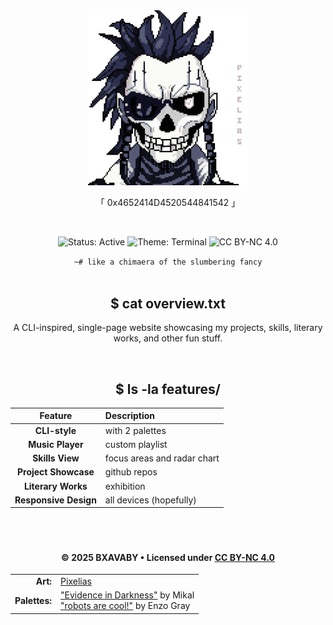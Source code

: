 <div align="center">
    <img src="assets/images/bxavx2r-ed.png" alt="FKEL" width="256" />
    <br>
    <p>「 0x4652414D4520544841542 」</p>
    <br>
    <p>
        <img src="https://img.shields.io/badge/Status-Active-76428a?style=flat-square" alt="Status: Active">
        <img src="https://img.shields.io/badge/Theme-Terminal-c8b59e?style=flat-square" alt="Theme: Terminal">
        <img src="https://img.shields.io/badge/License-CC%20BY--NC%204.0-76428a?style=flat-square" alt="CC BY-NC 4.0">
    </p>
    <code>~# like a chimaera of the slumbering fancy</code>
</div>

<br>

<div align="center">

## $ cat overview.txt

A CLI-inspired, single-page website showcasing my projects, skills, literary works, and other fun stuff.

</div>

<br>

<div align="center">
    
## $ ls -la features/

| Feature | Description |
|:-------:|:------------|
| **CLI-style** | with 2 palettes |
| **Music Player** | custom playlist |
| **Skills View** | focus areas and radar chart |
| **Project Showcase** | github repos |
| **Literary Works** | exhibition |
| **Responsive Design** | all devices (hopefully) |

</div>

<br>

#

<div align="center">
    <h4>© 2025 BXAVABY • Licensed under <a href="https://creativecommons.org/licenses/by-nc/4.0/">CC BY-NC 4.0</a></h4>
    <table>
        <tr>
            <td align="right"><strong>Art:</strong></td>
            <td align="left"><a href="https://ko-fi.com/pixelias/gallery">Pixelias</a></td>
        </tr>
        <tr>
            <td align="right"><strong>Palettes:</strong></td>
            <td align="left">
                <a href="https://lospec.com/mikal-setip">"Evidence in Darkness"</a> by Mikal<br/>
                <a href="https://lospec.com/enzo-gray">"robots are cool!"</a> by Enzo Gray
            </td>
        </tr>
    </table>
    <br/>
</div>
